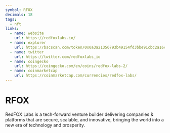 ```yaml
---
symbol: RFOX
decimals: 18
tags:
  - nft
links:
  - name: website
    url: https://redfoxlabs.io/
  - name: explorer
    url: https://bscscan.com/token/0x0a3a21356793b49154fd3bbe91cbc2a16c0457f5
  - name: twitter
    url: https://twitter.com/redfoxlabs_io
  - name: coingecko
    url: https://coingecko.com/en/coins/redfox-labs-2/
  - name: coinmarketcap
    url: https://coinmarketcap.com/currencies/redfox-labs/
---
```


# RFOX

RedFOX Labs is a tech-forward venture builder delivering companies & platforms that are secure, scalable, and innovative, bringing the world into a new era of technology and prosperity.
